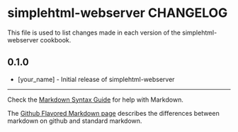 simplehtml-webserver CHANGELOG
==============================

This file is used to list changes made in each version of the simplehtml-webserver cookbook.

0.1.0
-----
- [your_name] - Initial release of simplehtml-webserver

- - -
Check the [Markdown Syntax Guide](http://daringfireball.net/projects/markdown/syntax) for help with Markdown.

The [Github Flavored Markdown page](http://github.github.com/github-flavored-markdown/) describes the differences between markdown on github and standard markdown.

